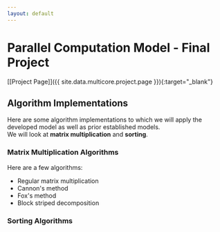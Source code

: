 ```yaml
---
layout: default
---
```


# Parallel Computation Model - Final Project

[[Project Page]]({{ site.data.multicore.project.page }}){:target="_blank"}

## Algorithm Implementations

Here are some algorithm implementations to which we will apply the developed model as well as prior established models.  
We will look at **matrix multiplication** and **sorting**.

### Matrix Multiplication Algorithms

Here are a few algorithms:
- Regular matrix multiplication
- Cannon's method
- Fox's method
- Block striped decomposition



### Sorting Algorithms